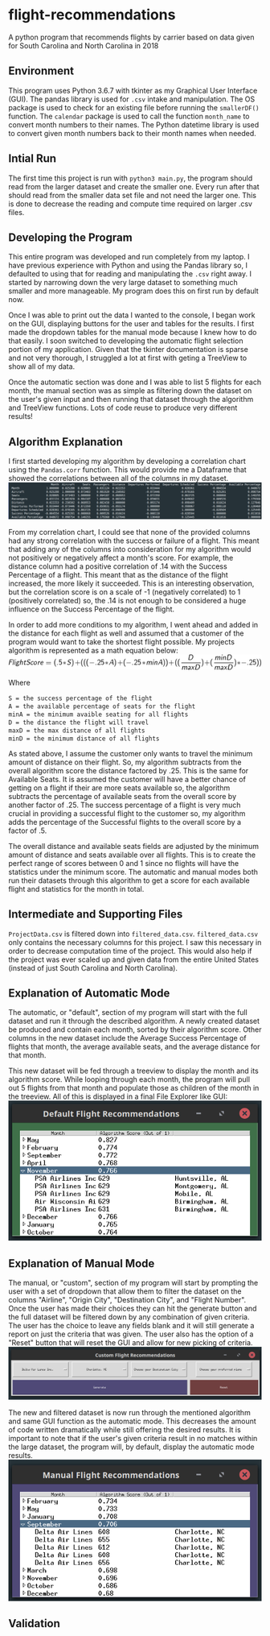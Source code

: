 # flight-recommendations
A python program that recommends flights by carrier based on data given for South Carolina and North Carolina in 2018

## Environment
This program uses Python 3.6.7 with tkinter as my Graphical User Interface (GUI). The pandas library is used for `.csv` intake and manipulation. The OS package is used to check for an existing file before running the `smallerDF()` function. The `calendar` package is used to call the function `month_name` to convert month numbers to their names. The Python datetime library is used to convert given month numbers back to their month names when needed.

## Intial Run
The first time this project is run with `python3 main.py`, the program should read from the larger dataset 
and create the smaller one. Every run after that should read from the smaller data set file and not need the larger one. 
This is done to decrease the reading and compute time required on larger .csv files. 

## Developing the Program
This entire program was developed and run completely from my laptop. I have previous experience with Python and using the Pandas library so, I defaulted to using that for reading and manipulating the `.csv` right away. I started by narrowing down the very large dataset to something much smaller and more manageable. My program does this on first run by default now.

Once I was able to print out the data I wanted to the console, I began work on the GUI, displaying buttons for the user and tables for the results. I first made the dropdown tables for the manual mode because I knew how to do that easily. I soon switched to developing the automatic flight selection portion of my application. Given that the tkinter documentation is sparse and not very thorough, I struggled a lot at first with geting a TreeView to show all of my data. 

Once the automatic section was done and I was able to list 5 flights for each month, the manual section was as simple as filtering down the dataset on the user's given input and then running that dataset through the algorithm and TreeView functions. Lots of code reuse to produce very different results!

## Algorithm Explanation
I first started developing my algorithm by developing a correlation chart using the `Pandas.corr` function. This would provide me a Dataframe that showed the correlations between all of the columns in my dataset. ![correlation picture](corr.png)

From my correlation chart, I could see that none of the provided columns had any strong correlation with the success or failure of a flight. This meant that adding any of the columns into consideration for my algorithm would not positively or negatively affect a month's score. For example, the distance column had a positive correlation of .14 with the Success Percentage of a flight. This meant that as the distance of the flight increased, the more likely it succeeded. This is an interesting observation, but the correlation score is on a scale of -1 (negatively correlated) to 1 (positively correlated) so, the .14 is not enough to be considered a huge influence on the Success Percentage of the flight.

In order to add more conditions to my algorithm, I went ahead and added in the distance for each flight as well and assumed that a customer of the program would want to take the shortest flight possible. My projects algorithm is represented as a math equation below: 
<br/>
![algorithm picture](alg.png)

Where 
```
S = the success percentage of the flight  
A = the available percentage of seats for the flight  
minA = the minimum avaible seating for all flights  
D = the distance the flight will travel  
maxD = the max distance of all flights  
minD = the minimum distance of all flights
```

As stated above, I assume the customer only wants to travel the minimum amount of distance on their flight. So, my algorithm subtracts from the overall algorithm score the distance factored by .25. This is the same for Available Seats. It is assumed the customer will have a better chance of getting on a flight if their are more seats available so, the algorithm subtracts the percentage of available seats from the overall score by another factor of .25. The success percentage of a flight is very much crucial in providing a successful flight to the customer so, my algorithm adds the percentage of the Successful flights to the overall score by a factor of .5. 

The overall distance and available seats fields are adjusted by the minimum amount of distance and seats available over all flights. This is to create the perfect range of scores between 0 and 1 since no flights will have the statistics under the minimum score. The automatic and manual modes both run their datasets through this algorithm to get a score for each available flight and statistics for the month in total.


## Intermediate and Supporting Files
`ProjectData.csv` is filtered down into `filtered_data.csv`. `filtered_data.csv` only contains the necessary columns for this project. I saw this necessary in order to decrease computation time of the project. This would also help if the project was ever scaled up and given data from the entire United States (instead of just South Carolina and North Carolina).

## Explanation of Automatic Mode
The automatic, or "default", section of my program will start with the full dataset and run it through the described algorithm. A newly created dataset be produced and contain each month, sorted by their algorithm score. Other columns in the new dataset include the Average Success Percentage of flights that month, the average available seats, and the average distance for that month. 

This new dataset will be fed through a treeview to display the month and its algorithm score. While looping through each month, the program will pull out 5 flights from that month and populate those as children of the month in the treeview. All of this is displayed in a final File Explorer like GUI:
<br/>
![auto picture](auto.png)


## Explanation of Manual Mode
The manual, or "custom", section of my program will start by prompting the user with a set of dropdown that allow them to filter the dataset on the columns "Airline", "Origin City", "Destination City", and "Flight Number". Once the user has made their choices they can hit the generate button and the full dataset will be filtered down by any combination of given criteria. The user has the choice to leave any fields blank and it will still generate a report on just the criteria that was given. The user also has the option of a "Reset" button that will reset the GUI and allow for new picking of criteria.
<br/>
![manual prompt picture](manualPrompt.png)

The new and filtered dataset is now run through the mentioned algorithm and same GUI function as the automatic mode. This decreases the amount of code written dramatically while still offering the desired results. It is important to note that if the user's given criteria result in no matches within the large dataset, the program will, by default, display the automatic mode results.
<br/>
![manual picture](manual.png)


## Validation
